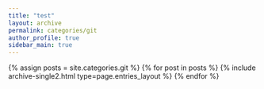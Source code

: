 ```yaml
---
title: "test"
layout: archive
permalink: categories/git
author_profile: true
sidebar_main: true
---
```


{% assign posts = site.categories.git %}
{% for post in posts %} {% include archive-single2.html type=page.entries_layout %} {% endfor %}

